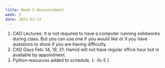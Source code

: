 ```yaml
---
title: Week 5 Announcement
week: 5
date: 2023-02-12
---
```


1. CAD Lectures: It is not required to have a computer running solidworks during class.  But you can use one if you would like or if you have questions to show if you are having difficulty.
1. CAD Days Feb. 14, 19, 21: Hamid will not have regular office hour but is available by appointment.
1. Python resources added to schedule.
{: .fs-5 }
